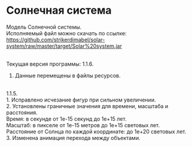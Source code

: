 # Солнечная система
Модель Солнечной системы.</br>
Исполняемый файл можно скачать по ссылке:</br>
https://github.com/strikerdimabel/solar-system/raw/master/target/Solar%20system.jar</br>
</br>

Текущая версия программы: 1.1.6.
1. Данные перемещены в файлы ресурсов.</br>
</br>
1.1.5.</br>
1. Исправлено исчезание фигур при сильном увеличении.</br>
2. Установлены граничные значения для времени, масштаба и расстояния.</br>
Время: в секунде от 1e-15 секунд до 1e+15 лет.</br>
Масштаб: в пикселе от 1e-15 метров до 1e+15 световых лет.</br>
Расстояние от Солнца по каждой координате: до 1e+20 световых лет.</br>
3. Изменена анимация перехода между объектами.</br>
